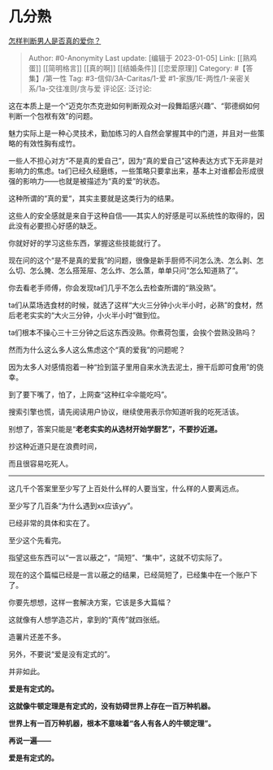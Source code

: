 # 几分熟
[怎样判断男人是否真的爱你？](https://www.zhihu.com/question/27985322/answer/2830144938)

> Author: #0-Anonymity
> Last update: [编辑于 2023-01-05]
> Link: [[熟鸡蛋]] [[简明格言]] [[真的啊]] [[结婚条件]] [[恋爱原理]]
> Category: #【答集】/第一性
> Tag: #3-信仰/3A-Caritas/1-爱 #1-家族/1E-两性/1-亲密关系/1a-交往准则/贪与爱
> 评论区:
> 泛讨论:

这在本质上是一个“迈克尔杰克逊如何判断观众对一段舞蹈感兴趣”、“郭德纲如何判断一个包袱有效”的问题。

魅力实际上是一种心灵技术，勤加练习的人自然会掌握其中的门道，并且对一些策略的有效性胸有成竹。

一些人不担心对方“不是真的爱自己”，因为“真的爱自己”这种表达方式下无非是对影响力的焦虑。ta们已经久经磨练，一些策略只要拿出来，基本上对谁都会形成很强的影响力——也就是被描述为“真的爱”的状态。

这种所谓的“真的爱“，其实主要就是这类行为的结果。

这些人的安全感就是来自于这种自信——其实人的好感是可以系统性的取得的，因此没有必要担心好感的缺乏。

你就好好的学习这些东西，掌握这些技能就行了。

现在问的这个“是不是真的爱我”的问题，很像是新手厨师不问怎么洗、怎么剥、怎么切、怎么腌、怎么搭笼屉、怎么炸、怎么蒸，单单只问“怎么知道熟了”。

你去看老手师傅，你会发现ta们几乎不怎么去检查所谓的“熟没熟”。

ta们从菜场选食材的时候，就选了这样“大火三分钟小火半小时，必熟”的食材，然后老老实实的“大火三分钟，小火半小时”做到位。

ta们根本不操心三十三分钟之后这东西没熟。你煮荷包蛋，会挨个尝熟没熟吗？

然而为什么这么多人这么焦虑这个“真的爱我”的问题呢？

因为太多人对感情抱着一种“捡到篮子里用自来水洗去泥土，擦干后即可食用”的侥幸。

到了要下嘴了，怕了，上网查“这种红伞伞能吃吗”。

搜索引擎也慌，请先阅读用户协议，继续使用表示你知道听我的吃死活该。

别想了，答案只能是“**老老实实的从选材开始学厨艺”，不要抄近道。**

抄这种近道只是在浪费时间，

而且很容易吃死人。

---

这几千个答案里至少写了上百处什么样的人要当宝，什么样的人要离远点。

至少写了几百条“为什么遇到xx应该yy”。

已经非常的具体和实在了。

至少这个先看完。

指望这些东西可以“一言以蔽之”，“简短”、“集中”，这就不切实际了。

现在的这个篇幅已经是一言以蔽之的结果，已经简短了，已经集中在一个账户下了。

你要先想想，这样一套解决方案，它该是多大篇幅？

这就像有人想学造芯片，拿到的“真传”就四张纸。

造薯片还差不多。

另外，不要说“爱是没有定式的”。

并非如此。

**爱是有定式的。**

**这就像牛顿定理是有定式的，没有妨碍世界上存在一百万种机器。**

**世界上有一百万种机器，根本不意味着“各人有各人的牛顿定理”。**

**再说一遍——**

**爱是有定式的。**
